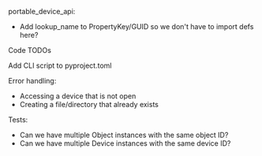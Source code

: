 portable_device_api:
  * Add lookup_name to PropertyKey/GUID so we don't have to import defs here?

Code TODOs

Add CLI script to pyproject.toml

Error handling:
  * Accessing a device that is not open
  * Creating a file/directory that already exists

Tests:
  * Can we have multiple Object instances with the same object ID?
  * Can we have multiple Device instances with the same device ID?
